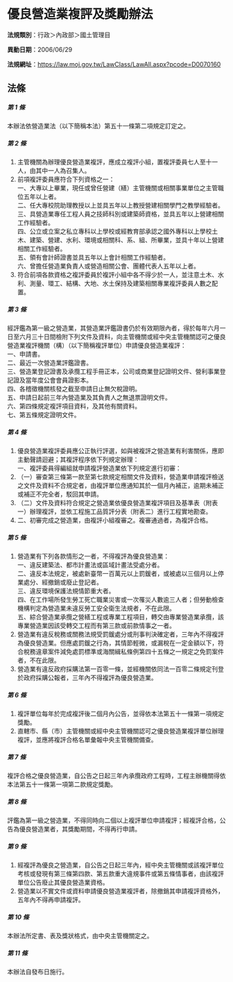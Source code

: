 # 優良營造業複評及獎勵辦法

**法規類別**：行政＞內政部＞國土管理目

**異動日期**：2006/06/29  

**法規網址**：https://law.moj.gov.tw/LawClass/LawAll.aspx?pcode=D0070160





## 法條
##### 第 1 條
本辦法依營造業法（以下簡稱本法）第五十一條第二項規定訂定之。

##### 第 2 條
1. 主管機關為辦理優良營造業複評，應成立複評小組，置複評委員七人至十一人，由其中一人為召集人。
1. 前項複評委員應符合下列資格之一：  
一、大專以上畢業，現任或曾任營建（繕）主管機關或相關事業單位之主管職位五年以上者。  
二、任大專校院助理教授以上並具五年以上教授營建相關學門之教學經驗者。  
三、具營造業專任工程人員之技師科別或建築師資格，並具五年以上營建相關工作經驗者。  
四、公立或立案之私立專科以上學校或經教育部承認之國外專科以上學校土木、建築、營建、水利、環境或相關科、系、組、所畢業，並具十年以上營建相關工作經驗者。  
五、領有會計師證書並具五年以上會計相關工作經驗者。  
六、曾擔任營造業負責人或營造相關公會、團體代表人五年以上者。
1. 符合前項各款資格之複評委員於複評小組中各不得少於一人，並注意土木、水利、測量、環工、結構、大地、水土保持及建築相關專業複評委員人數之配置。

##### 第 3 條
經評鑑為第一級之營造業，其營造業評鑑證書仍於有效期限內者，得於每年六月一日至六月三十日間檢附下列文件及資料，向主管機關或經中央主管機關認可之優良營造業複評機關（構）（以下簡稱複評單位）申請優良營造業複評：  
一、申請書。  
二、最近一次營造業評鑑證書。  
三、營造業登記證書及承攬工程手冊正本，公司或商業登記證明文件、營利事業登記證及當年度公會會員證影本。  
四、各稽徵機關核發之截至申請日止無欠稅證明。  
五、申請日起前三年內營造業及其負責人之無退票證明文件。  
六、第四條規定複評項目資料，及其他有關資料。  
七、第五條規定證明文件。

##### 第 4 條
1. 優良營造業複評委員應公正執行評選，如與被複評之營造業有利害關係，應即主動聲請迴避；其複評程序依下列規定辦理：  
一、複評委員得編組就申請複評營造業依下列規定進行初審：
1. （一）審查第三條第一款至第七款規定相關文件及資料，營造業申請複評檢送之文件及資料不合規定者，由複評單位應通知其於一個月內補正，逾期未補正或補正不完全者，駁回其申請。
1. （二）文件及資料符合規定之營造業依優良營造業複評項目及基準表（附表一）辦理複評，並依工程施工品質評分表（附表二）進行工程實地勘查。
1. 二、初審完成之營造業，由複評小組複審之。複審通過者，為複評合格。

##### 第 5 條
1. 營造業有下列各款情形之一者，不得複評為優良營造業：  
一、違反建築法、都市計畫法或區域計畫法受處分者。  
二、違反本法規定，被處新臺幣一百萬元以上罰鍰者，或被處以三個月以上停業處分、經撤銷或廢止登記者。  
三、違反環境保護法規情節重大者。  
四、在工作場所發生勞工死亡職業災害或一次罹災人數逾三人者；但勞動檢查機構判定為營造業未違反勞工安全衛生法規者，不在此限。  
五、綜合營造業承攬之營繕工程或專業工程項目，轉交由專業營造業承攬，該專業營造業因該受轉交工程而有第三款或前款情事之一者。
1. 營造業有違反稅務或關務法規受罰鍰處分或刑事判決確定者，三年內不得複評為優良營造業。但應處罰鍰之行為，其情節輕微，或漏稅在一定金額以下，符合稅務違章案件減免處罰標準或海關緝私條例第四十五條之一規定之免罰案件者，不在此限。
1. 營造業有違反政府採購法第一百零一條，並經機關依同法一百零二條規定刊登於政府採購公報者，三年內不得複評為優良營造業。

##### 第 6 條
1. 複評單位每年於完成複評後二個月內公告，並得依本法第五十一條第一項規定獎勵。
1. 直轄市、縣（市）主管機關或經中央主管機關認可之優良營造業複評單位辦理複評，並應將複評合格名單彙報中央主管機關備查。

##### 第 7 條
複評合格之優良營造業，自公告之日起三年內承攬政府工程時，工程主辦機關得依本法第五十一條第一項第二款規定獎勵。

##### 第 8 條
評鑑為第一級之營造業，不得同時向二個以上複評單位申請複評；經複評合格，公告為優良營造業者，其獎勵期間，不得再行申請。

##### 第 9 條
1. 經複評為優良之營造業，自公告之日起三年內，經中央主管機關或該複評單位考核或發現有第三條第四款、第五款重大違規事件或第五條情事者，由該複評單位公告廢止其優良營造業資格。
1. 營造業以不實文件或資料申請優良營造業複評者，除撤銷其申請複評資格外，五年內不得再申請複評。

##### 第 10 條
本辦法所定書、表及獎狀格式，由中央主管機關定之。

##### 第 11 條
本辦法自發布日施行。


